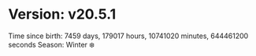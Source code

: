 # Version: v20.5.1
Time since birth: 7459 days, 179017 hours, 10741020 minutes, 644461200 seconds
Season: Winter ❄️
